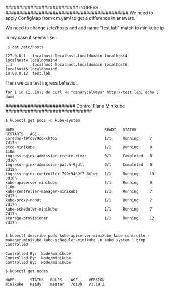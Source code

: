 ##########################  INGRESS ############################################
We need to apply ConfigMap from cm.yaml to get a difference in answers.

We need to change /etc/hosts and add name "test.lab" match to minikube ip

in my case it seems like:
```
 $ cat /etc/hosts

127.0.0.1   localhost localhost.localdomain localhost4 localhost4.localdomain4
::1         localhost localhost.localdomain localhost6 localhost6.localdomain6
10.88.0.12  test.lab
```
Then we can test ingress behavior.
```
for i in {1..10}; do curl -H "canary:always" http://test.lab; echo ; done
```

######################### Control Plane Minikube ###############################
 ```
 $ kubectl get pods -n kube-system 

NAME                                        READY   STATUS      RESTARTS   AGE
coredns-f9fd979d6-xht65                     1/1     Running     7          7d17h
etcd-minikube                               1/1     Running     0          110m
ingress-nginx-admission-create-rfmzr        0/1     Completed   0          3d18h
ingress-nginx-admission-patch-9jdll         0/1     Completed   0          3d18h
ingress-nginx-controller-799c9469f7-6xlwz   1/1     Running     13         3d18h
kube-apiserver-minikube                     1/1     Running     0          110m
kube-controller-manager-minikube            1/1     Running     7          7d17h
kube-proxy-ndh9t                            1/1     Running     7          7d17h
kube-scheduler-minikube                     1/1     Running     7          7d17h
storage-provisioner                         1/1     Running     12         7d17h


 $ kubectl describe pods kube-apiserver-minikube kube-controller-manager-minikube kube-scheduler-minikube -n kube-system | grep Controlled

Controlled By:  Node/minikube
Controlled By:  Node/minikube
Controlled By:  Node/minikube

 $ kubectl get nodes

NAME       STATUS   ROLES    AGE     VERSION
minikube   Ready    master   7d18h   v1.19.2

```
